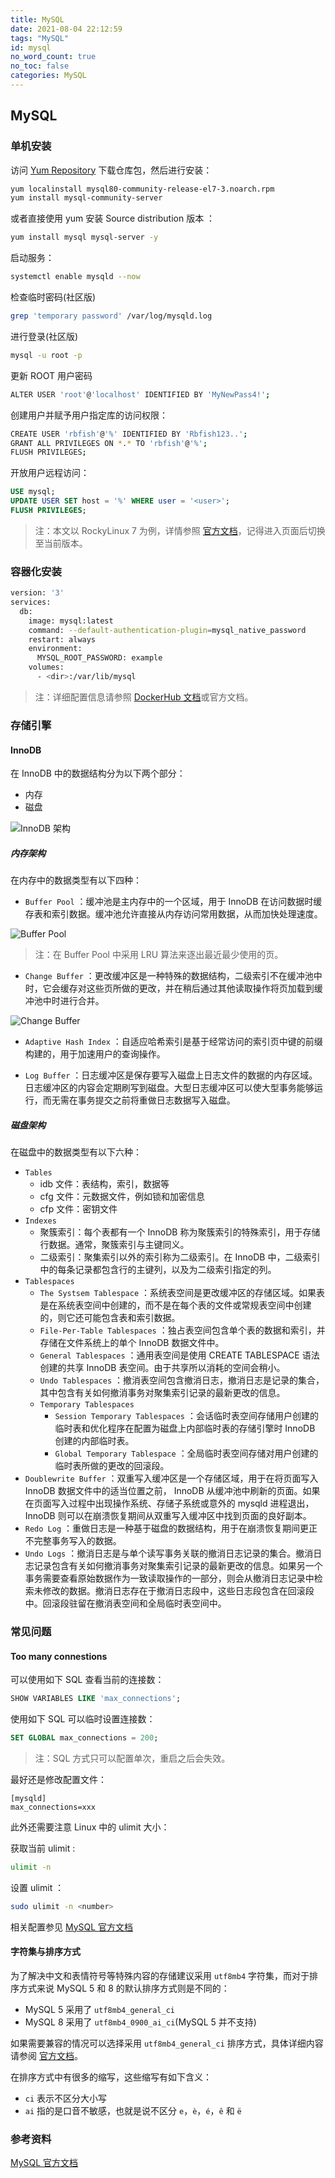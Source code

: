 ```yaml
---
title: MySQL
date: 2021-08-04 22:12:59
tags: "MySQL"
id: mysql
no_word_count: true
no_toc: false
categories: MySQL
---
```


## MySQL

### 单机安装

访问 [Yum Repository](https://dev.mysql.com/downloads/repo/yum/) 下载仓库包，然后进行安装：

```bash
yum localinstall mysql80-community-release-el7-3.noarch.rpm
yum install mysql-community-server
```

或者直接使用 yum 安装 Source distribution 版本 ：

```bash
yum install mysql mysql-server -y
```

启动服务：

```bash
systemctl enable mysqld --now
```

检查临时密码(社区版)

```bash
grep 'temporary password' /var/log/mysqld.log
```

进行登录(社区版)

```bash
mysql -u root -p
```

更新 ROOT 用户密码

```bash
ALTER USER 'root'@'localhost' IDENTIFIED BY 'MyNewPass4!';
```

创建用户并赋予用户指定库的访问权限：

```bash
CREATE USER 'rbfish'@'%' IDENTIFIED BY 'Rbfish123..';
GRANT ALL PRIVILEGES ON *.* TO 'rbfish'@'%';
FLUSH PRIVILEGES;
```

开放用户远程访问：

```sql
USE mysql;
UPDATE USER SET host = '%' WHERE user = '<user>';
FLUSH PRIVILEGES;
```

> 注：本文以 RockyLinux 7 为例，详情参照 [官方文档](https://dev.mysql.com/doc/mysql-linuxunix-excerpt/8.4/en/linux-installation.html)，记得进入页面后切换至当前版本。

### 容器化安装

```bash
version: '3'
services:
  db:
    image: mysql:latest
    command: --default-authentication-plugin=mysql_native_password
    restart: always
    environment:
      MYSQL_ROOT_PASSWORD: example
    volumes:
      - <dir>:/var/lib/mysql
```

> 注：详细配置信息请参照 [DockerHub 文档](https://registry.hub.docker.com/_/mysql)或官方文档。

### 存储引擎

#### InnoDB

在 InnoDB 中的数据结构分为以下两个部分：

- 内存
- 磁盘

![InnoDB 架构](https://dev.mysql.com/doc/refman/8.0/en/images/innodb-architecture-8-0.png)

##### 内存架构

在内存中的数据类型有以下四种：

- `Buffer Pool` ：缓冲池是主内存中的一个区域，用于 InnoDB 在访问数据时缓存表和索引数据。缓冲池允许直接从内存访问常用数据，从而加快处理速度。

![Buffer Pool](https://dev.mysql.com/doc/refman/8.0/en/images/innodb-buffer-pool-list.png)

> 注：在 Buffer Pool 中采用 LRU 算法来逐出最近最少使用的页。

- `Change Buffer` ：更改缓冲区是一种特殊的数据结构，二级索引不在缓冲池中时，它会缓存对这些页所做的更改，并在稍后通过其他读取操作将页加载到缓冲池中时进行合并。

![Change Buffer](https://dev.mysql.com/doc/refman/8.0/en/images/innodb-change-buffer.png)

- `Adaptive Hash Index` ：自适应哈希索引是基于经常访问的索引页中键的前缀构建的，用于加速用户的查询操作。

- `Log Buffer` ：日志缓冲区是保存要写入磁盘上日志文件的数据的内存区域。日志缓冲区的内容会定期刷写到磁盘。大型日志缓冲区可以使大型事务能够运行，而无需在事务提交之前将重做日志数据写入磁盘。

##### 磁盘架构

在磁盘中的数据类型有以下六种：

- `Tables`
  - idb 文件：表结构，索引，数据等
  - cfg 文件：元数据文件，例如锁和加密信息
  - cfp 文件：密钥文件
- `Indexes`
  - 聚簇索引：每个表都有一个 InnoDB 称为聚簇索引的特殊索引，用于存储行数据。通常，聚簇索引与主键同义。
  - 二级索引：聚集索引以外的索引称为二级索引。在 InnoDB 中，二级索引中的每条记录都包含行的主键列，以及为二级索引指定的列。
- `Tablespaces`
  - `The Systsem Tablespace` ：系统表空间是更改缓冲区的存储区域。如果表是在系统表空间中创建的，而不是在每个表的文件或常规表空间中创建的，则它还可能包含表和索引数据。
  - `File-Per-Table Tablespaces` ：独占表空间包含单个表的数据和索引，并存储在文件系统上的单个 InnoDB 数据文件中。
  - `General Tablespaces` ：通用表空间是使用 CREATE TABLESPACE 语法创建的共享 InnoDB 表空间。由于共享所以消耗的空间会稍小。
  - `Undo Tablespaces` ：撤消表空间包含撤消日志，撤消日志是记录的集合，其中包含有关如何撤消事务对聚集索引记录的最新更改的信息。
  - `Temporary Tablespaces`
    - `Session Temporary Tablespaces` ：会话临时表空间存储用户创建的临时表和优化程序在配置为磁盘上内部临时表的存储引擎时 InnoDB 创建的内部临时表。
    - `Global Temporary Tablespace` ：全局临时表空间存储对用户创建的临时表所做的更改的回滚段。
- `Doublewrite Buffer` ：双重写入缓冲区是一个存储区域，用于在将页面写入 InnoDB 数据文件中的适当位置之前， InnoDB 从缓冲池中刷新的页面。如果在页面写入过程中出现操作系统、存储子系统或意外的 mysqld 进程退出， InnoDB 则可以在崩溃恢复期间从双重写入缓冲区中找到页面的良好副本。
- `Redo Log` ：重做日志是一种基于磁盘的数据结构，用于在崩溃恢复期间更正不完整事务写入的数据。
- `Undo Logs` ：撤消日志是与单个读写事务关联的撤消日志记录的集合。撤消日志记录包含有关如何撤消事务对聚集索引记录的最新更改的信息。如果另一个事务需要查看原始数据作为一致读取操作的一部分，则会从撤消日志记录中检索未修改的数据。撤消日志存在于撤消日志段中，这些日志段包含在回滚段中。回滚段驻留在撤消表空间和全局临时表空间中。

### 常见问题

#### Too many connestions

可以使用如下 SQL 查看当前的连接数：

```sql
SHOW VARIABLES LIKE 'max_connections';
```

使用如下 SQL 可以临时设置连接数：

```sql
SET GLOBAL max_connections = 200;
```

> 注：SQL 方式只可以配置单次，重启之后会失效。

最好还是修改配置文件：

```text
[mysqld]
max_connections=xxx
```

此外还需要注意 Linux 中的 ulimit 大小：

获取当前 ulimit :

```bash
ulimit -n 
```

设置 ulimit ：

```bash
sudo ulimit -n <number>
```

相关配置参见 [MySQL 官方文档](https://dev.mysql.com/doc/refman/8.3/en/server-system-variables.html#sysvar_open_files_limit)

#### 字符集与排序方式

为了解决中文和表情符号等特殊内容的存储建议采用 `utf8mb4` 字符集，而对于排序方式来说 MySQL 5 和 8 的默认排序方式则是不同的：

- MySQL 5 采用了 `utf8mb4_general_ci`
- MySQL 8 采用了 `utf8mb4_0900_ai_ci`(MySQL 5 并不支持)

如果需要兼容的情况可以选择采用 `utf8mb4_general_ci` 排序方式，具体详细内容请参阅 [官方文档](https://dev.mysql.com/doc/refman/8.0/en/charset.html)。

在排序方式中有很多的缩写，这些缩写有如下含义：

- `ci` 表示不区分大小写
- `ai` 指的是口音不敏感，也就是说不区分 `e`，`è`，`é`，`ê` 和 `ë`

### 参考资料

[MySQL 官方文档](https://dev.mysql.com/doc/refman/8.0/en/)
